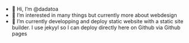 - 👋 Hi, I’m @dadatoa
- 👀 I’m interested in many things but currently more about webdesign
- 🌱 I’m currently developping and deploy static website with a static site builder. I use jekyyl so I can deploy directly here on Github via Github pages

